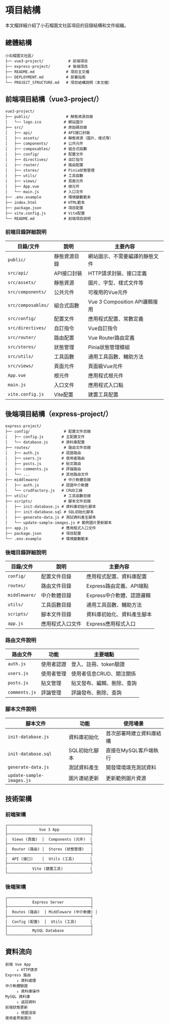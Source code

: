 # 項目結構

本文檔詳細介紹了小石榴圖文社區項目的目錄結構和文件組織。

## 總體結構

```
小石榴圖文社區/
├── vue3-project/           # 前端項目
├── express-project/        # 後端項目
├── README.md              # 項目主文檔
├── DEPLOYMENT.md          # 部署指南
└── PROJECT_STRUCTURE.md   # 項目結構說明（本文檔）
```

## 前端項目結構（vue3-project/）

```
vue3-project/
├── public/                # 靜態資源目錄
│   └── logo.ico          # 網站圖示
├── src/                  # 原始碼目錄
│   ├── api/              # API接口封裝
│   ├── assets/           # 靜態資源（圖片、樣式等）
│   ├── components/       # 公共元件
│   ├── composables/      # 組合式函數
│   ├── config/           # 配置文件
│   ├── directives/       # 自訂指令
│   ├── router/           # 路由配置
│   ├── stores/           # Pinia狀態管理
│   ├── utils/            # 工具函數
│   ├── views/            # 頁面元件
│   ├── App.vue           # 根元件
│   └── main.js           # 入口文件
├── .env.example          # 環境變數範本
├── index.html            # HTML範本
├── package.json          # 項目配置
├── vite.config.js        # Vite配置
└── README.md             # 前端項目說明
```

### 前端目錄詳細說明

| 目錄/文件 | 說明 | 主要內容 |
|-----------|------|----------|
| `public/` | 靜態資源目錄 | 網站圖示、不需要編譯的靜態文件 |
| `src/api/` | API接口封裝 | HTTP請求封裝、接口定義 |
| `src/assets/` | 靜態資源 | 圖片、字型、樣式文件等 |
| `src/components/` | 公共元件 | 可複用的Vue元件 |
| `src/composables/` | 組合式函數 | Vue 3 Composition API邏輯複用 |
| `src/config/` | 配置文件 | 應用程式配置、常數定義 |
| `src/directives/` | 自訂指令 | Vue自訂指令 |
| `src/router/` | 路由配置 | Vue Router路由定義 |
| `src/stores/` | 狀態管理 | Pinia狀態管理模組 |
| `src/utils/` | 工具函數 | 通用工具函數、輔助方法 |
| `src/views/` | 頁面元件 | 頁面級Vue元件 |
| `App.vue` | 根元件 | 應用程式根元件 |
| `main.js` | 入口文件 | 應用程式入口點 |
| `vite.config.js` | Vite配置 | 建置工具配置 |

## 後端項目結構（express-project/）

```
express-project/
├── config/               # 配置文件目錄
│   ├── config.js        # 主配置文件
│   └── database.js      # 資料庫配置
├── routes/               # 路由文件目錄
│   ├── auth.js          # 認證路由
│   ├── users.js         # 使用者路由
│   ├── posts.js         # 貼文路由
│   ├── comments.js      # 評論路由
│   └── ...              # 其他路由文件
├── middleware/           # 中介軟體目錄
│   ├── auth.js          # 認證中介軟體
│   └── crudFactory.js   # CRUD工廠
├── utils/                # 工具函數目錄
├── scripts/              # 腳本文件目錄
│   ├── init-database.js # 資料庫初始化腳本
│   ├── init-database.sql # SQL初始化腳本
│   ├── generate-data.js # 測試資料產生腳本
│   └── update-sample-images.js # 範例圖片更新腳本
├── app.js               # 應用程式入口文件
├── package.json         # 項目配置
└── .env.example         # 環境變數範本
```

### 後端目錄詳細說明

| 目錄/文件 | 說明 | 主要內容 |
|-----------|------|----------|
| `config/` | 配置文件目錄 | 應用程式配置、資料庫配置 |
| `routes/` | 路由文件目錄 | Express路由定義、API端點 |
| `middleware/` | 中介軟體目錄 | Express中介軟體、認證邏輯 |
| `utils/` | 工具函數目錄 | 通用工具函數、輔助方法 |
| `scripts/` | 腳本文件目錄 | 資料庫初始化、資料產生腳本 |
| `app.js` | 應用程式入口文件 | Express應用程式入口 |

### 路由文件說明

| 路由文件 | 功能 | 主要端點 |
|----------|------|----------|
| `auth.js` | 使用者認證 | 登入、註冊、token驗證 |
| `users.js` | 使用者管理 | 使用者信息CRUD、關注關係 |
| `posts.js` | 貼文管理 | 貼文發布、編輯、刪除、查詢 |
| `comments.js` | 評論管理 | 評論發布、刪除、查詢 |

### 腳本文件說明

| 腳本文件 | 功能 | 使用場景 |
|----------|------|----------|
| `init-database.js` | 資料庫初始化 | 首次部署時建立資料庫結構 |
| `init-database.sql` | SQL初始化腳本 | 直接在MySQL客戶端執行 |
| `generate-data.js` | 測試資料產生 | 開發環境填充測試資料 |
| `update-sample-images.js` | 圖片連結更新 | 更新範例圖片資源 |

## 技術架構

### 前端架構

```
┌─────────────────────────────────────┐
│              Vue 3 App              │
├─────────────────────────────────────┤
│  Views (頁面)  │  Components (元件)  │
├─────────────────────────────────────┤
│  Router (路由) │  Stores (狀態管理)   │
├─────────────────────────────────────┤
│  API (接口)    │  Utils (工具)       │
├─────────────────────────────────────┤
│           Vite (建置工具)            │
└─────────────────────────────────────┘
```

### 後端架構

```
┌─────────────────────────────────────┐
│           Express Server            │
├─────────────────────────────────────┤
│  Routes (路由)  │ Middleware (中介軟體) │
├─────────────────────────────────────┤
│  Config (配置)  │  Utils (工具)      │
├─────────────────────────────────────┤
│           MySQL Database            │
└─────────────────────────────────────┘
```

## 資料流向

```
前端 Vue App
     ↓ HTTP請求
Express 路由
     ↓ 資料處理
中介軟體驗證
     ↓ 資料庫操作
MySQL 資料庫
     ↓ 返回資料
前端狀態更新
     ↓ 視圖渲染
使用者界面展示
```